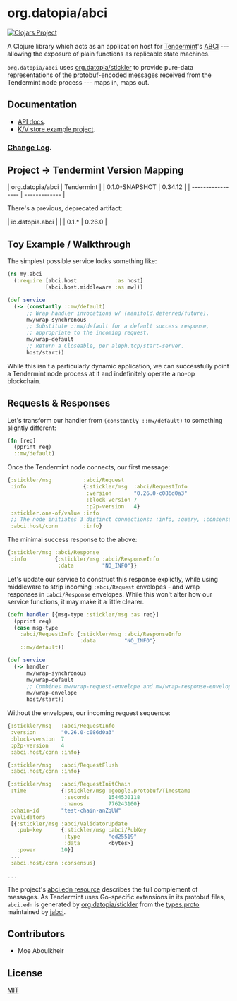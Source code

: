 # org.datopia/abci

[![Clojars
Project](http://clojars.org/org.datopia/abci/latest-version.svg)](http://clojars.org/org.datopia/abci)

A Clojure library which acts as an application host
for
[Tendermint](https://tendermint.com)'s
[ABCI](https://tendermint.com/docs/introduction/what-is-tendermint.html#abci-overview) ---
allowing the exposure of plain functions as replicable state machines.

`org.datopia/abci`
uses [org.datopia/stickler](https://github.com/datopia/stickler) to provide
pure-data representations of
the [protobuf](https://developers.google.com/protocol-buffers/)-encoded messages
received from the Tendermint node process --- maps in, maps out.

## Documentation

 - [API docs](https://datopia.github.io/abci-host/).
 - [K/V store example project](example).

### [Change Log](CHANGELOG.md).

## Project -> Tendermint Version Mapping


| org.datopia/abci  | Tendermint    |
| 0.1.0-SNAPSHOT    | 0.34.12       |
| ----------------- | ------------- |

There's a previous, deprecated artifact:

| io.datopia.abci   |               |
| 0.1.*             | 0.26.0        |

## Toy Example / Walkthrough

The simplest possible service looks something like:

```clojure
(ns my.abci
  (:require [abci.host            :as host]
            [abci.host.middleware :as mw]))

(def service
  (-> (constantly ::mw/default)
      ;; Wrap handler invocations w/ (manifold.deferred/future).
      mw/wrap-synchronous
      ;; Substitute ::mw/default for a default success response,
      ;; appropriate to the incoming request.
      mw/wrap-default
      ;; Return a Closeable, per aleph.tcp/start-server.
      host/start))
```

While this isn't a particularly dynamic application, we can successfully point a
Tendermint node process at it and indefinitely operate a no-op blockchain.

## Requests & Responses

Let's transform our handler from `(constantly ::mw/default)` to something
slightly different:

```clojure
(fn [req]
  (pprint req)
  ::mw/default)
```

Once the Tendermint node connects, our first message:

```clojure
{:stickler/msg          :abci/Request
 :info                  {:stickler/msg  :abci/RequestInfo
                         :version       "0.26.0-c086d0a3"
                         :block-version 7
                         :p2p-version   4}
 :stickler.one-of/value :info
 ;; The node initiates 3 distinct connections: :info, :query, :consensus
 :abci.host/conn        :info}
```

The minimal success response to the above:

```clojure
{:stickler/msg :abci/Response
 :info         {:stickler/msg :abci/ResponseInfo
                :data         "NO_INFO"}}
```

Let's update our service to construct this response explictly, while
using middleware to strip incoming `:abci/Request` envelopes - and
wrap responses in `:abci/Response` envelopes.  While this won't alter
how our service functions, it may make it a little clearer.

```clojure
(defn handler [{msg-type :stickler/msg :as req}]
  (pprint req)
  (case msg-type
    :abci/RequestInfo {:stickler/msg :abci/ResponseInfo
                       :data         "NO_INFO"}
    ::mw/default))

(def service
  (-> handler
      mw/wrap-synchronous
      mw/wrap-default
      ;; Combines mw/wrap-request-envelope and mw/wrap-response-envelope
      mw/wrap-envelope
      host/start))
```

Without the envelopes, our incoming request sequence:

```clojure
{:stickler/msg   :abci/RequestInfo
 :version        "0.26.0-c086d0a3"
 :block-version  7
 :p2p-version    4
 :abci.host/conn :info}

{:stickler/msg   :abci/RequestFlush
 :abci.host/conn :info}

{:stickler/msg   :abci/RequestInitChain
 :time           {:stickler/msg :google.protobuf/Timestamp
                  :seconds      1544530118
                  :nanos        776243100}
 :chain-id       "test-chain-anZqUW"
 :validators
 [{:stickler/msg :abci/ValidatorUpdate
   :pub-key      {:stickler/msg :abci/PubKey
                  :type         "ed25519"
                  :data         <bytes>}
   :power        10}]
 ...
 :abci.host/conn :consensus}

...
```

The
project's
[abci.edn resource](https://github.com/datopia/abci-host/blob/master/resources/org.datopia.abci/abci.edn)
describes the full complement of messages.  As Tendermint uses Go-specific
extensions in its protobuf files, `abci.edn` is generated by
[org.datopia/stickler](https://github.com/datopia/stickler) from
the [types.proto](https://github.com/jTendermint/jabci/blob/develop/src/main/proto/types.proto) maintained
by [jabci](https://github.com/jTendermint/jabci).

## Contributors

- Moe Aboulkheir

## License

[MIT](https://github.com/datopia/abci-host/blob/master/LICENSE)
